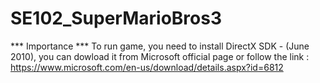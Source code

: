 # SE102_SuperMarioBros3
*** Importance *** 
To run game, you need to install DirectX SDK - (June 2010), you can dowload it from Microsoft official page or follow the link : https://www.microsoft.com/en-us/download/details.aspx?id=6812
